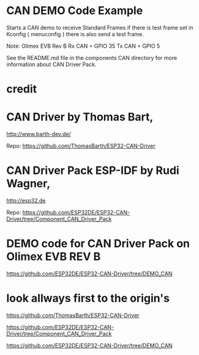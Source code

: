 # CAN DEMO Code Example

Starts a CAN demo to receive Standard Frames
if there is test frame set in Kconfig ( menuconfig ) 
there is also send a test frame.

Note:
Olimex EVB Rev B 
Rx CAN = GPIO 35
Tx CAN = GPIO  5 

See the README.md file in the components CAN directory for more information about 
CAN Driver Pack.

# credit 

# CAN Driver by Thomas Bart, 
http://www.barth-dev.de/

Repo: https://github.com/ThomasBarth/ESP32-CAN-Driver

# CAN Driver Pack ESP-IDF by Rudi Wagner, 
http://esp32.de

Repo: https://github.com/ESP32DE/ESP32-CAN-Driver/tree/Component_CAN_Driver_Pack

# DEMO code for CAN Driver Pack on Olimex EVB REV B

https://github.com/ESP32DE/ESP32-CAN-Driver/tree/DEMO_CAN



# look allways first to the origin's

https://github.com/ThomasBarth/ESP32-CAN-Driver

https://github.com/ESP32DE/ESP32-CAN-Driver/tree/Component_CAN_Driver_Pack

https://github.com/ESP32DE/ESP32-CAN-Driver/tree/DEMO_CAN

